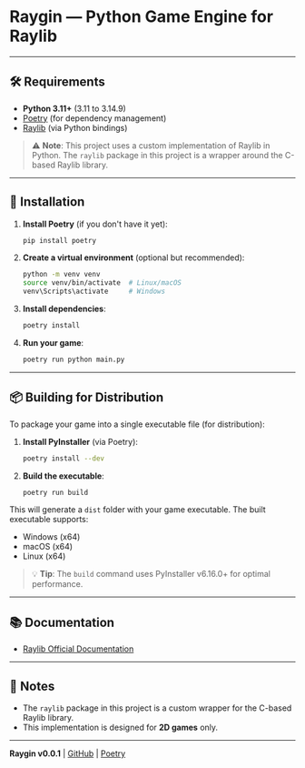 # Raygin — Python Game Engine for Raylib

---

## 🛠️ Requirements

- **Python 3.11+** (3.11 to 3.14.9)
- [Poetry](https://python-poetry.org/) (for dependency management)
- [Raylib](https://www.raylib.com/) (via Python bindings)

> ⚠️ **Note**: This project uses a custom implementation of Raylib in Python. The `raylib` package in this project is a wrapper around the C-based Raylib library.

---

## 🚀 Installation

1. **Install Poetry** (if you don't have it yet):
   ```bash
   pip install poetry
   ```

2. **Create a virtual environment** (optional but recommended):
   ```bash
   python -m venv venv
   source venv/bin/activate  # Linux/macOS
   venv\Scripts\activate     # Windows
   ```

3. **Install dependencies**:
   ```bash
   poetry install
   ```

4. **Run your game**:
   ```bash
   poetry run python main.py
   ```

---

## 📦 Building for Distribution

To package your game into a single executable file (for distribution):

1. **Install PyInstaller** (via Poetry):
   ```bash
   poetry install --dev
   ```

2. **Build the executable**:
   ```bash
   poetry run build
   ```

This will generate a `dist` folder with your game executable. The built executable supports:
- Windows (x64)
- macOS (x64)
- Linux (x64)

> 💡 **Tip**: The `build` command uses PyInstaller v6.16.0+ for optimal performance.

---

## 📚 Documentation

- [Raylib Official Documentation](https://github.com/raysan5/raylib/wiki)

---

## 📌 Notes

- The `raylib` package in this project is a custom wrapper for the C-based Raylib library.
- This implementation is designed for **2D games** only.

---

**Raygin v0.0.1** | [GitHub](https://github.com/ummo93/raygin) | [Poetry](https://python-poetry.org/)